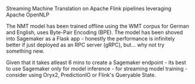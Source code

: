 Streaming Machine Translation on Apache Flink pipelines leveraging Apache OpenNLP


The NMT model has been trained offline using the WMT corpus for German and English, uses Byte-Pair Encoding (BPE).
The model has been shoved into Sagemaker as a Flask app - honestly the performance is 
infinitely better if just deployed as an RPC server (gRPC), but... why not try something new.

Given that it takes atleast 6 mins to create a Sagemaker endpoint - its best to use 
Sagemaker only for model inference - for streaming model training - consider using Oryx2, PredictionIO
or Flink's Queryable State.


